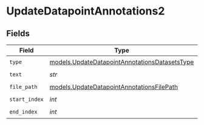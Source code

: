 # UpdateDatapointAnnotations2


## Fields

| Field                                                                                                | Type                                                                                                 | Required                                                                                             | Description                                                                                          |
| ---------------------------------------------------------------------------------------------------- | ---------------------------------------------------------------------------------------------------- | ---------------------------------------------------------------------------------------------------- | ---------------------------------------------------------------------------------------------------- |
| `type`                                                                                               | [models.UpdateDatapointAnnotationsDatasetsType](../models/updatedatapointannotationsdatasetstype.md) | :heavy_check_mark:                                                                                   | N/A                                                                                                  |
| `text`                                                                                               | *str*                                                                                                | :heavy_check_mark:                                                                                   | N/A                                                                                                  |
| `file_path`                                                                                          | [models.UpdateDatapointAnnotationsFilePath](../models/updatedatapointannotationsfilepath.md)         | :heavy_check_mark:                                                                                   | N/A                                                                                                  |
| `start_index`                                                                                        | *int*                                                                                                | :heavy_check_mark:                                                                                   | N/A                                                                                                  |
| `end_index`                                                                                          | *int*                                                                                                | :heavy_check_mark:                                                                                   | N/A                                                                                                  |